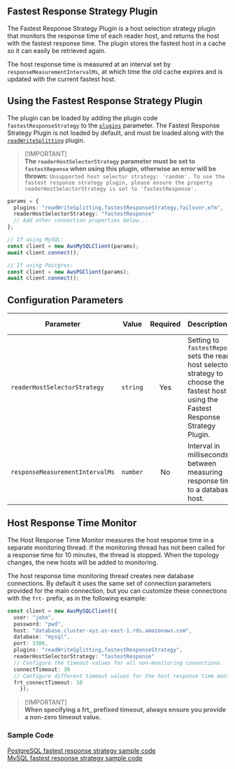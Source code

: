 ## Fastest Response Strategy Plugin

The Fastest Response Strategy Plugin is a host selection strategy plugin that monitors the response time of each reader host, and returns the host with the fastest response time. The plugin stores the fastest host in a cache so it can easily be retrieved again.

The host response time is measured at an interval set by `responseMeasurementIntervalMs`, at which time the old cache expires and is updated with the current fastest host.

## Using the Fastest Response Strategy Plugin

The plugin can be loaded by adding the plugin code `fastestResponseStrategy` to the [`plugins`](../UsingTheNodeJsWrapper#aws-advanced-nodejs-wrapper-parameters) parameter. The Fastest Response Strategy Plugin is not loaded by default, and must be loaded along with the [`readWriteSplitting`](./UsingTheReadWriteSplittingPlugin.md) plugin.

> [!IMPORTANT]\
> **The `readerHostSelectorStrategy` parameter must be set to `fastestReponse` when using this plugin, otherwise an error will be thrown:**
> `Unsupported host selector strategy: 'random'. To use the fastest response strategy plugin, please ensure the property readerHostSelectorStrategy is set to 'fastestResponse'.`

```ts
params = {
  plugins: "readWriteSplitting,fastestResponseStrategy,failover,efm",
  readerHostSelectorStrategy: "fastestResponse"
  // Add other connection properties below...
};

// If using MySQL:
const client = new AwsMySQLClient(params);
await client.connect();

// If using Postgres:
const client = new AwsPGClient(params);
await client.connect();
```

## Configuration Parameters

| Parameter                       |  Value   | Required | Description                                                                                                                              | Default Value |
| ------------------------------- | :------: | :------: | :--------------------------------------------------------------------------------------------------------------------------------------- | ------------- |
| `readerHostSelectorStrategy`    | `string` |   Yes    | Setting to `fastestReponse` sets the reader host selector strategy to choose the fastest host using the Fastest Response Strategy Plugin. | `random`      |
| `responseMeasurementIntervalMs` | `number` |    No    | Interval in milliseconds between measuring response time to a database host.                                                              | `30_000`      |

## Host Response Time Monitor

The Host Response Time Monitor measures the host response time in a separate monitoring thread. If the monitoring thread has not been called for a response time for 10 minutes, the thread is stopped. When the topology changes, the new hosts will be added to monitoring.

The host response time monitoring thread creates new database connections. By default it uses the same set of connection parameters provided for the main connection, but you can customize these connections with the `frt-` prefix, as in the following example:

```ts
const client = new AwsMySQLClient({
  user: "john",
  password: "pwd",
  host: "database.cluster-xyz.us-east-1.rds.amazonaws.com",
  database: "mysql",
  port: 3306,
  plugins: "readWriteSplitting,fastestResponseStrategy",
  readerHostSelectorStrategy: "fastestResponse"
  // Configure the timeout values for all non-monitoring connections.
  connectTimeout: 30
  // Configure different timeout values for the host response time monitoring connection.
  frt_connectTimeout: 10
    });
```

> [!IMPORTANT]\
> **When specifying a frt\_ prefixed timeout, always ensure you provide a non-zero timeout value.**

### Sample Code

[PostgreSQL fastest response strategy sample code](../../../examples/aws_driver_example/fastest_response_strategy_postgres_example.ts)<br>
[MySQL fastest response strategy sample code](../../../examples/aws_driver_example/fastest_response_strategy_mysql_example.ts)

